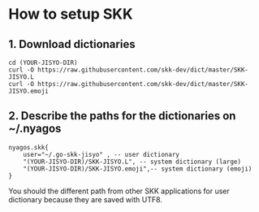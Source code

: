 How to setup SKK
================

## 1. Download dictionaries

    cd (YOUR-JISYO-DIR)
    curl -O https://raw.githubusercontent.com/skk-dev/dict/master/SKK-JISYO.L
    curl -O https://raw.githubusercontent.com/skk-dev/dict/master/SKK-JISYO.emoji

## 2. Describe the paths for the dictionaries on ~/.nyagos

    nyagos.skk{
        user="~/.go-skk-jisyo" , -- user dictionary
        "(YOUR-JISYO-DIR)/SKK-JISYO.L", -- system dictionary (large)
        "(YOUR-JISYO-DIR)/SKK-JISYO.emoji",-- system dictionary (emoji)
    }

You should the different path from other SKK applications for user dictionary because they are saved with UTF8.
